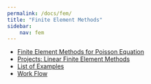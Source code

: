 ```yaml
---
permalink: /docs/fem/
title: "Finite Element Methods"
sidebar:
    nav: fem
---
```



- [Finite Element Methods for Poisson Equation](femdoc.html)
- [Projects: Linear Finite Element Methods](../project/projectFEM.html)
- [List of Examples](femexamplelist.html)
- [Work Flow](femworkflow.html)
